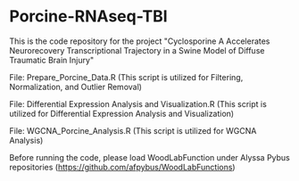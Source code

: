 # Porcine-RNAseq-TBI
This is the code repository for the project "Cyclosporine A Accelerates Neurorecovery Transcriptional Trajectory in a Swine Model of Diffuse Traumatic Brain Injury"

File: Prepare_Porcine_Data.R (This script is utilized for Filtering, Normalization, and Outlier Removal)

File: Differential Expression Analysis and Visualization.R (This script is utilized for Differential Expression Analysis and Visualization)

File: WGCNA_Porcine_Analysis.R (This script is utilized for WGCNA Analysis)

Before running the code, please load WoodLabFunction under Alyssa Pybus repositories (https://github.com/afpybus/WoodLabFunctions)
